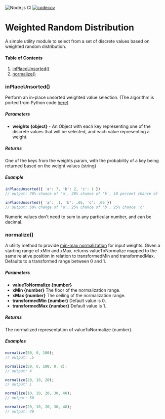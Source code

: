 

![Node.js CI](https://github.com/cnatale/weighted-random-distribution/workflows/Node.js%20CI/badge.svg)
[![codecov](https://codecov.io/gh/cnatale/weighted-random-distribution/branch/master/graph/badge.svg)](https://codecov.io/gh/cnatale/weighted-random-distribution)
# Weighted Random Distribution
A simple utility module to select from a set of discrete values based on weighted random distribution.

#### Table of Contents
1. [inPlaceUnsorted()](#inPlaceUnsorted)
2. [normalize()](#normalize)

### inPlaceUnsorted()

Perform an in-place unsorted weighted value selection. (The algorithm is ported from Python code [here](https://www.electricmonk.nl/log/2009/12/23/weighted-random-distribution/)).

##### Parameters

* **weights {object}** - An Object with each key representing one of the discrete values that will be selected, and each value representing a weight.

##### Returns
One of the keys from the weights param, with the probability of a key being returned based on the weight values {string}

##### Example
```javascript
inPlaceUnsorted({ 'a': 7, 'b': 2, 'c': 1 })
// output: 70% chance of 'a', 20% chance of 'b', 10 percent chance of 'c'

inPlaceUnsorted({ 'a': .1, 'b': .05, 'c': .05 })
// output: 50% change of 'a', 25% chance of 'b', 25% chance 'c'
```

Numeric values don't need to sum to any particular number, and can be decimal.

### normalize()

A utility method to provide [min-max normalization](https://en.wikipedia.org/wiki/Feature_scaling#Rescaling_(min-max_normalization)) for input weights. Given a starting range of xMin and xMax, returns valueToNormalize mapped to the same relative position in relation to transformedMin and transformedMax. Defaults to a transformed range between 0 and 1.

##### Parameters

 * **valueToNormalize {number}**
 * **xMin {number}** The floor of the normalization range.
 * **xMax {number}** The ceiling of the normalization range.
 * **transformedMin {number}** Default value is 0.
 * **transformedMax {number}** Default value is 1.

##### Returns
The normalized representation of valueToNormalize {number}.

##### Examples
```javascript
normalize(50, 0, 100);
// output: .5

normalize(50, 0, 100, 0, 8);
// output: 4

normalize(20, 10, 20);
// output: 1

normalize(10, 10, 20, 30, 40);
// output: 30

normalize(20, 10, 20, 30, 40);
// output: 40
```
